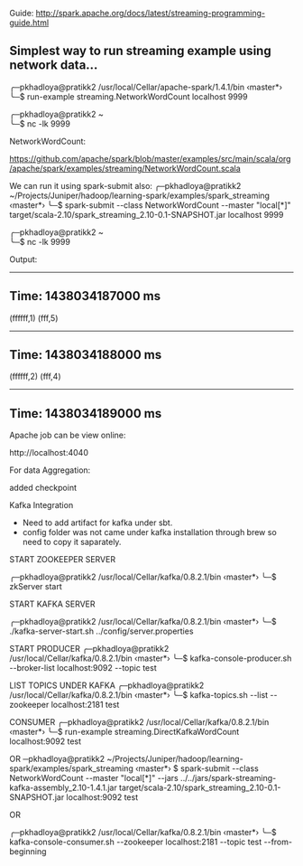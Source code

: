 Guide: http://spark.apache.org/docs/latest/streaming-programming-guide.html

## Simplest way to run streaming example using network  data...
╭─pkhadloya@pratikk2  /usr/local/Cellar/apache-spark/1.4.1/bin  ‹master*› 
╰─$ run-example streaming.NetworkWordCount localhost 9999



╭─pkhadloya@pratikk2  ~  
╰─$ nc -lk 9999



NetworkWordCount:

https://github.com/apache/spark/blob/master/examples/src/main/scala/org/apache/spark/examples/streaming/NetworkWordCount.scala


We can run it using spark-submit also:
╭─pkhadloya@pratikk2  ~/Projects/Juniper/hadoop/learning-spark/examples/spark_streaming  ‹master*› 
╰─$ spark-submit --class NetworkWordCount --master "local[*]" target/scala-2.10/spark_streaming_2.10-0.1-SNAPSHOT.jar localhost 9999


╭─pkhadloya@pratikk2  ~  
╰─$ nc -lk 9999


Output:


-------------------------------------------
Time: 1438034187000 ms
-------------------------------------------
(ffffff,1)
(fff,5)

-------------------------------------------
Time: 1438034188000 ms
-------------------------------------------
(ffffff,2)
(fff,4)

-------------------------------------------
Time: 1438034189000 ms
-------------------------------------------

Apache job can be view online:

http://localhost:4040

For data Aggregation:

added checkpoint


Kafka Integration

* Need to add artifact for kafka under sbt.
* config folder was not came under kafka installation through brew so need to copy it saparately.


START ZOOKEEPER SERVER

╭─pkhadloya@pratikk2  /usr/local/Cellar/kafka/0.8.2.1/bin  ‹master*› 
╰─$ zkServer start
     
START KAFKA SERVER

╭─pkhadloya@pratikk2  /usr/local/Cellar/kafka/0.8.2.1/bin  ‹master*› 
╰─$ ./kafka-server-start.sh ../config/server.properties

START PRODUCER
╭─pkhadloya@pratikk2  /usr/local/Cellar/kafka/0.8.2.1/bin  ‹master*› 
╰─$ kafka-console-producer.sh --broker-list localhost:9092 --topic test

LIST TOPICS UNDER KAFKA
╭─pkhadloya@pratikk2  /usr/local/Cellar/kafka/0.8.2.1/bin  ‹master*› 
╰─$ kafka-topics.sh --list --zookeeper localhost:2181
test

CONSUMER
╭─pkhadloya@pratikk2  /usr/local/Cellar/kafka/0.8.2.1/bin  ‹master*› 
╰─$ run-example streaming.DirectKafkaWordCount localhost:9092 test

OR
─pkhadloya@pratikk2  ~/Projects/Juniper/hadoop/learning-spark/examples/spark_streaming  ‹master*› 
$ spark-submit --class NetworkWordCount --master "local[*]" --jars ../../jars/spark-streaming-kafka-assembly_2.10-1.4.1.jar  target/scala-2.10/spark_streaming_2.10-0.1-SNAPSHOT.jar localhost:9092 test

OR

╭─pkhadloya@pratikk2  /usr/local/Cellar/kafka/0.8.2.1/bin  ‹master*› 
╰─$ kafka-console-consumer.sh --zookeeper localhost:2181 --topic test --from-beginning






